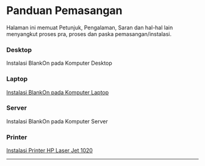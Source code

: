 # Panduan Pemasangan
Halaman ini memuat Petunjuk, Pengalaman, Saran dan hal-hal lain menyangkut
proses pra, proses dan paska pemasangan/instalasi.

### Desktop
Instalasi BlankOn pada Komputer Desktop

### Laptop
[Instalasi BlankOn pada Komputer Laptop](/wiki/Instalasi/Laptop.md)

### Server
Instalasi BlankOn pada Komputer Server

### Printer
[Instalasi Printer HP Laser Jet 1020](/wiki/Instalasi/HPLaserjet1020.md)
 
 
---
 
